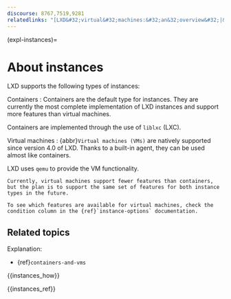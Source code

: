 ```yaml
---
discourse: 8767,7519,9281
relatedlinks: "[LXD&#32;virtual&#32;machines:&#32;an&32;overview&#32;|&#32;Ubuntu](https://ubuntu.com/blog/lxd-virtual-machines-an-overview)"
---
```


(expl-instances)=
# About instances

LXD supports the following types of instances:

Containers
: Containers are the default type for instances.
  They are currently the most complete implementation of LXD instances and support more features than virtual machines.

  Containers are implemented through the use of `liblxc` (LXC).

Virtual machines
: {abbr}`Virtual machines (VMs)` are natively supported since version 4.0 of LXD.
  Thanks to a built-in agent, they can be used almost like containers.

  LXD uses `qemu` to provide the VM functionality.

  ```{note}
  Currently, virtual machines support fewer features than containers, but the plan is to support the same set of features for both instance types in the future.

  To see which features are available for virtual machines, check the condition column in the {ref}`instance-options` documentation.
  ```

## Related topics

Explanation:

- {ref}`containers-and-vms`

{{instances_how}}

{{instances_ref}}
